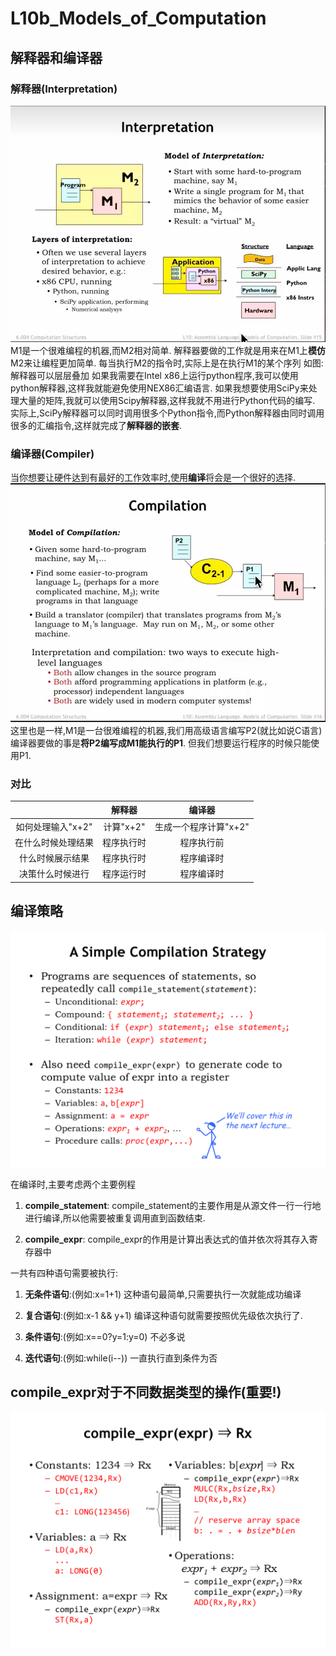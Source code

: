 # L10b_Models_of_Computation
## 解释器和编译器

### 解释器(Interpretation)
![L10b_Basic_Interpretation](./Image/L10b_Basic_Interpretation.png)
M1是一个很难编程的机器,而M2相对简单.
解释器要做的工作就是用来在M1上**模仿**M2来让编程更加简单.
每当执行M2的指令时,实际上是在执行M1的某个序列
如图:解释器可以层层叠加
如果我需要在Intel x86上运行python程序,我可以使用python解释器,这样我就能避免使用NEX86汇编语言.
如果我想要使用SciPy来处理大量的矩阵,我就可以使用Scipy解释器,这样我就不用进行Python代码的编写.
实际上,SciPy解释器可以同时调用很多个Python指令,而Python解释器由同时调用很多的汇编指令,这样就完成了**解释器的嵌套**.

### 编译器(Compiler)
当你想要让硬件达到有最好的工作效率时,使用**编译**将会是一个很好的选择.
![L10b_Basic_Compilation](./Image/L10b_Basic_Compilation.png)
这里也是一样,M1是一台很难编程的机器,我们用高级语言编写P2(就比如说C语言)编译器要做的事是**将P2编写成M1能执行的P1**.
但我们想要运行程序的时候只能使用P1.

### 对比
||解释器|编译器|
|:-:|:-:|:-:|
|如何处理输入"x+2"|计算"x+2"|生成一个程序计算"x+2"|
|在什么时候处理结果|程序执行时|程序执行前|
|什么时候展示结果|程序执行时|程序编译时|
|决策什么时候进行|程序运行时|程序编译时|

## 编译策略
![L10b_A_Simple_Compilation_Strategy](./Image/L10b_A_Simple_Compilation_Strategy.png)

在编译时,主要考虑两个主要例程
1. **compile_statement**:
    compile_statement的主要作用是从源文件一行一行地进行编译,所以他需要被重复调用直到函数结束.

2. **compile_expr**:
    compile_expr的作用是计算出表达式的值并依次将其存入寄存器中

一共有四种语句需要被执行:
1. **无条件语句**:(例如:x=1+1)
    这种语句最简单,只需要执行一次就能成功编译

2. **复合语句**:(例如:x-1 && y+1)
    编译这种语句就需要按照优先级依次执行了.

3. **条件语句**:(例如:x==0?y=1:y=0)
    不必多说

4. **迭代语句**:(例如:while(i--))
    一直执行直到条件为否

## compile_expr对于不同数据类型的操作(重要!)
![L10b_Compile_Expr](./Image/L10b_Compile_Expr.png)
